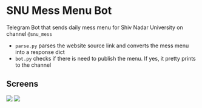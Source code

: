 # SNU Mess Menu Bot
Telegram Bot that sends daily mess menu for Shiv Nadar University on channel ``@snu_mess`` 

- ``parse.py`` parses the website source link and converts the mess menu into a response dict
- ``bot.py`` checks if there is need to publish the menu. If yes, it pretty prints to the channel 

## Screens 

![](https://github.com/manu-chroma/SNU_MessMenuBot/blob/master/images/telegram.png)
![](https://github.com/manu-chroma/SNU_MessMenuBot/blob/master/images/response_dict.png)

